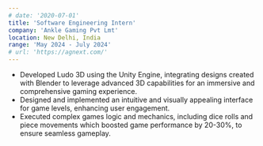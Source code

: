 ```yaml
---
# date: '2020-07-01'
title: 'Software Engineering Intern'
company: 'Ankle Gaming Pvt Lmt'
location: New Delhi, India
range: 'May 2024 - July 2024'
# url: 'https://agnext.com/'
---
```


- Developed Ludo 3D using the Unity Engine, integrating designs created with Blender to leverage advanced 3D capabilities for an immersive and comprehensive gaming experience.
- Designed and implemented an intuitive and visually appealing interface for game levels, enhancing user engagement.
- Executed complex games logic and mechanics, including dice rolls and piece movements which boosted game performance by 20-30%, to ensure seamless gameplay.
